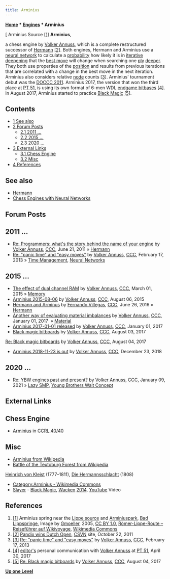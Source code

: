 ```yaml
---
title: Arminius
---
```

**[Home](Home "Home") * [Engines](Engines "Engines") * Arminius**

\[ Arminius Source <a id="cite-note-1" href="#cite-ref-1">[1]</a>
**Arminius**,

a chess engine by [Volker Annuss](Volker_Annuss "Volker Annuss"), which is a complete restructured successor of [Hermann](Hermann "Hermann") <a id="cite-note-2" href="#cite-ref-2">[2]</a>.
Both engines, Hermann and Arminius use a [neural network](Neural_Networks "Neural Networks") to calculate a [probability](https://en.wikipedia.org/wiki/Probability) how likely it is in [iterative deepening](Iterative_Deepening "Iterative Deepening") that the [best move](Best_Move "Best Move") will change when searching one [ply](Ply "Ply") [deeper](Depth "Depth").
They both use properties of the [position](Chess_Position "Chess Position") and results from previous iterations that are correlated with a change in the best move in the next iteration.
Arminius also considers relative [node](Node "Node") counts <a id="cite-note-3" href="#cite-ref-3">[3]</a>.
Arminius' tournament debut was the [DOCCC 2011](DOCCC_2011 "DOCCC 2011"). Arminius 2017, the version that won the third place at [PT 51](PT_51 "PT 51"), is using its own format of 6-men WDL [endgame bitbases](Endgame_Bitbases "Endgame Bitbases") <a id="cite-note-4" href="#cite-ref-4">[4]</a>.
In August 2017, Arminius started to practice [Black Magic](Magic_Bitboards#BlackMagics "Magic Bitboards") <a id="cite-note-5" href="#cite-ref-5">[5]</a>.

## Contents

- [1 See also](#see-also)
- [2 Forum Posts](#forum-posts)
  - [2.1 2011 ...](#2011-...)
  - [2.2 2015 ...](#2015-...)
  - [2.3 2020 ...](#2020-...)
- [3 External Links](#external-links)
  - [3.1 Chess Engine](#chess-engine)
  - [3.2 Misc](#misc)
- [4 References](#references)

## See also

- [Hermann](Hermann "Hermann")
- [Chess Engines with Neural Networks](Neural_Networks#engines "Neural Networks")

## Forum Posts

## 2011 ...

- [Re: Programmers: what's the story behind the name of your engine](http://www.talkchess.com/forum/viewtopic.php?t=39407&start=32) by [Volker Annuss](Volker_Annuss "Volker Annuss"), [CCC](CCC "CCC"), June 21, 2011 » [Hermann](Hermann "Hermann")
- [Re: "panic time" and "easy moves"](http://www.talkchess.com/forum/viewtopic.php?t=47242&start=17) by [Volker Annuss](Volker_Annuss "Volker Annuss"), [CCC](CCC "CCC"), February 17, 2013 » [Time Management](Time_Management "Time Management"), [Neural Networks](Neural_Networks "Neural Networks")

## 2015 ...

- [The effect of dual channel RAM](http://www.talkchess.com/forum/viewtopic.php?t=55516) by [Volker Annuss](Volker_Annuss "Volker Annuss"), [CCC](CCC "CCC"), March 01, 2015 » [Memory](Memory "Memory")
- [Arminius 2015-08-06](http://www.talkchess.com/forum/viewtopic.php?t=57193) by [Volker Annuss](Volker_Annuss "Volker Annuss"), [CCC](CCC "CCC"), August 06, 2015
- [Hermann and Arminus](http://www.talkchess.com/forum3/viewtopic.php?f=2&t=60614) by [Fernando Villegas](Fernando_Villegas "Fernando Villegas"), [CCC](CCC "CCC"), June 26, 2016 » [Hermann](Hermann "Hermann")
- [Another way of evaluating material imbalances](http://www.talkchess.com/forum/viewtopic.php?t=62687) by [Volker Annuss](Volker_Annuss "Volker Annuss"), [CCC](CCC "CCC"), January 01, 2017  » [Material](Material "Material")
- [Arminius 2017-01-01 released](http://www.talkchess.com/forum/viewtopic.php?t=62690) by [Volker Annuss](Volker_Annuss "Volker Annuss"), [CCC](CCC "CCC"), January 01, 2017
- [Black magic bitboards](http://www.talkchess.com/forum/viewtopic.php?t=64790) by [Volker Annuss](Volker_Annuss "Volker Annuss"), [CCC](CCC "CCC"), August 03, 2017

[Re: Black magic bitboards](http://www.talkchess.com/forum/viewtopic.php?t=64790&start=14) by [Volker Annuss](Volker_Annuss "Volker Annuss"), [CCC](CCC "CCC"), August 04, 2017

- [Arminius 2018-11-23 is out](http://www.talkchess.com/forum3/viewtopic.php?f=2&t=69349) by [Volker Annuss](Volker_Annuss "Volker Annuss"), [CCC](CCC "CCC"), December 23, 2018

## 2020 ...

- [Re: YBW engines past and present?](http://www.talkchess.com/forum3/viewtopic.php?f=7&t=76184&start=15) by [Volker Annuss](Volker_Annuss "Volker Annuss"), [CCC](CCC "CCC"), January 09, 2021 » [Lazy SMP](Lazy_SMP "Lazy SMP"), [Young Brothers Wait Concept](Young_Brothers_Wait_Concept "Young Brothers Wait Concept")

## External Links

## Chess Engine

- [Arminius](http://www.computerchess.org.uk/ccrl/4040/cgi/compare_engines.cgi?family=Arminius&print=Rating+list&print=Results+table&print=LOS+table&print=Ponder+hit+table&print=Eval+difference+table&print=Comopp+gamenum+table&print=Overlap+table&print=Score+with+common+opponents) in [CCRL 40/40](CCRL "CCRL")

## Misc

- [Arminius from Wikipedia](https://en.wikipedia.org/wiki/Arminius)
- [Battle of the Teutoburg Forest from Wikipedia](https://en.wikipedia.org/wiki/Battle_of_the_Teutoburg_Forest)

[Heinrich von Kleist](https://en.wikipedia.org/wiki/Heinrich_von_Kleist) (1777–1811), [Die Hermannsschlacht](https://en.wikipedia.org/wiki/Die_Hermannsschlacht_%28Kleist%29) (1808)

- [Category:Arminius - Wikimedia Commons](https://commons.wikimedia.org/wiki/Category:Arminius)
- [Slayer](Category:Slayer "Category:Slayer") - [Black Magic](https://en.wikipedia.org/wiki/Show_No_Mercy), [Wacken](https://en.wikipedia.org/wiki/Wacken_Open_Air) [2014](https://en.wikipedia.org/wiki/Wacken_Open_Air#2014), [YouTube](https://en.wikipedia.org/wiki/YouTube) Video

## References

1. <a id="cite-ref-1" href="#cite-note-1">[1]</a> Arminius spring near the [Lippe source](https://de.wikipedia.org/wiki/Lippequelle) and [Arminiuspark](https://www.bad-lippspringe.de/bali/gesundheit/kurwald-und-kurparks/kurparks.php), [Bad Lippspringe](https://en.wikipedia.org/wiki/Bad_Lippspringe), Image by [Gmoeller](https://commons.wikimedia.org/wiki/User:Gmoeller~commonswiki), 2005, [CC BY 1.0](https://creativecommons.org/licenses/by/1.0/deed.en), [Römer-Lippe-Route – Reiseführer auf Wikivoyage](https://de.wikivoyage.org/wiki/R%C3%B6mer-Lippe-Route), [Wikimedia Commons](https://en.wikipedia.org/wiki/Wikimedia_Commons)
1. <a id="cite-ref-2" href="#cite-note-2">[2]</a> [Pandix wins Dutch Open](http://www.csvn.nl/index.php?option=com_content&view=article&id=517%3Apandix-wint-open-nk&catid=51%3Atoernooien&Itemid=28&lang=en), [CSVN](CSVN "CSVN") site, October 22, 2011
1. <a id="cite-ref-3" href="#cite-note-3">[3]</a> [Re: "panic time" and "easy moves"](http://www.talkchess.com/forum/viewtopic.php?t=47242&start=17) by [Volker Annuss](Volker_Annuss "Volker Annuss"), [CCC](CCC "CCC"), February 17, 2013
1. <a id="cite-ref-4" href="#cite-note-4">[4]</a> [editor's](Gerd_Isenberg "Gerd Isenberg") personal communication with [Volker Annuss](Volker_Annuss "Volker Annuss") at [PT 51](PT_51 "PT 51"), April 30, 2017
1. <a id="cite-ref-5" href="#cite-note-5">[5]</a> [Re: Black magic bitboards](http://www.talkchess.com/forum/viewtopic.php?t=64790&start=14) by [Volker Annuss](Volker_Annuss "Volker Annuss"), [CCC](CCC "CCC"), August 04, 2017

**[Up one Level](Engines "Engines")**

